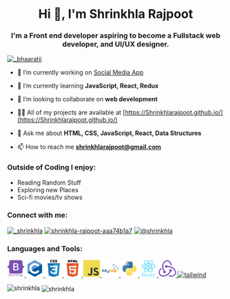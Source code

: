 <h1 align="center">Hi 👋, I'm Shrinkhla Rajpoot</h1>
<h3 align="center">I'm a Front end developer aspiring to become a Fullstack web developer, and UI/UX designer.</h3>



<p align="left"> <a href="https://twitter.com/ShrinkhlaR" target="blank"><img src="https://img.shields.io/twitter/follow/_shrinkhla?logo=twitter&style=for-the-badge" alt="_bhaaratii" /></a> </p>

- 🔭 I’m currently working on [Social Media App](https://readers-space.netlify.app/)

- 🌱 I’m currently learning **JavaScript, React, Redux**

- 👯 I’m looking to collaborate on **web development**

- 👨‍💻 All of my projects are available at [https://Shrinkhlarajpoot.github.io/](https://Shrinkhlarajpoot.github.io/)

- 💬 Ask me about **HTML, CSS, JavaScript, React, Data Structures**

- 📫 How to reach me **shrinkhlarajpoot@gmail.com**
<h3 align="left">Outside of Coding I enjoy:</h3>

- Reading Random Stuff
- Exploring new Places 
- Sci-fi movies/tv shows

<h3 align="left">Connect with me:</h3>
<p align="left">
<a href="https://twitter.com/ShrinkhlaR" target="blank"><img align="center" src="https://raw.githubusercontent.com/rahuldkjain/github-profile-readme-generator/master/src/images/icons/Social/twitter.svg" alt="_shrinkhla" height="30" width="40" /></a>
<a href="https://www.linkedin.com/in/shrinkhla-rajpoot-aaa74b1a7/" target="blank"><img align="center" src="https://raw.githubusercontent.com/rahuldkjain/github-profile-readme-generator/master/src/images/icons/Social/linked-in-alt.svg" alt="shrinkhla-rajpoot-aaa74b1a7" height="30" width="40" /></a>
<a href="https://hashnode.com/@Shrinkhla" target="blank"><img align="center" src="https://raw.githubusercontent.com/rahuldkjain/github-profile-readme-generator/master/src/images/icons/Social/hashnode.svg" alt="@shrinkhla" height="30" width="40" /></a>
</p>

<h3 align="left">Languages and Tools:</h3>
<p align="left"> <a href="https://getbootstrap.com" target="_blank" rel="noreferrer"> <img src="https://raw.githubusercontent.com/devicons/devicon/master/icons/bootstrap/bootstrap-plain-wordmark.svg" alt="bootstrap" width="40" height="40"/> </a> <a href="https://www.cprogramming.com/" target="_blank" rel="noreferrer"> <img src="https://raw.githubusercontent.com/devicons/devicon/master/icons/c/c-original.svg" alt="c" width="40" height="40"/> </a> <a href="https://www.w3schools.com/css/" target="_blank" rel="noreferrer"> <img src="https://raw.githubusercontent.com/devicons/devicon/master/icons/css3/css3-original-wordmark.svg" alt="css3" width="40" height="40"/> </a>  <a href="https://www.w3.org/html/" target="_blank" rel="noreferrer"> <img src="https://raw.githubusercontent.com/devicons/devicon/master/icons/html5/html5-original-wordmark.svg" alt="html5" width="40" height="40"/> </a>  <a href="https://developer.mozilla.org/en-US/docs/Web/JavaScript" target="_blank" rel="noreferrer"> <img src="https://raw.githubusercontent.com/devicons/devicon/master/icons/javascript/javascript-original.svg" alt="javascript" width="40" height="40"/> </a>  <a href="https://www.mysql.com/" target="_blank" rel="noreferrer"> <img src="https://raw.githubusercontent.com/devicons/devicon/master/icons/mysql/mysql-original-wordmark.svg" alt="mysql" width="40" height="40"/> </a> <a href="https://www.python.org" target="_blank" rel="noreferrer"> <img src="https://raw.githubusercontent.com/devicons/devicon/master/icons/python/python-original.svg" alt="python" width="40" height="40"/> </a> <a href="https://reactjs.org/" target="_blank" rel="noreferrer"> <img src="https://raw.githubusercontent.com/devicons/devicon/master/icons/react/react-original-wordmark.svg" alt="react" width="40" height="40"/> </a> <a href="https://redux.js.org" target="_blank" rel="noreferrer"> <img src="https://raw.githubusercontent.com/devicons/devicon/master/icons/redux/redux-original.svg" alt="redux" width="40" height="40"/> </a> <a href="https://tailwindcss.com/" target="_blank" rel="noreferrer"> <img src="https://www.vectorlogo.zone/logos/tailwindcss/tailwindcss-icon.svg" alt="tailwind" width="40" height="40"/> </a> </p>

<p><img align="left" src="https://github-readme-stats.vercel.app/api/top-langs?username=Shrinkhlarajpoot&show_icons=true&locale=en&layout=compact" alt="shrinkhla" /></p>

<p>&nbsp;<img align="center" src="https://github-readme-stats.vercel.app/api?username=Shrinkhlarajpoot&show_icons=true&locale=en" alt="shrinkhla" /></p>




